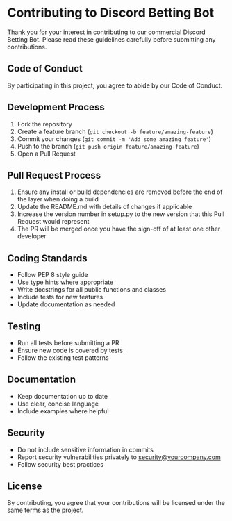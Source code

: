 # Contributing to Discord Betting Bot

Thank you for your interest in contributing to our commercial Discord Betting Bot. Please read these guidelines carefully before submitting any contributions.

## Code of Conduct

By participating in this project, you agree to abide by our Code of Conduct.

## Development Process

1. Fork the repository
2. Create a feature branch (`git checkout -b feature/amazing-feature`)
3. Commit your changes (`git commit -m 'Add some amazing feature'`)
4. Push to the branch (`git push origin feature/amazing-feature`)
5. Open a Pull Request

## Pull Request Process

1. Ensure any install or build dependencies are removed before the end of the layer when doing a build
2. Update the README.md with details of changes if applicable
3. Increase the version number in setup.py to the new version that this Pull Request would represent
4. The PR will be merged once you have the sign-off of at least one other developer

## Coding Standards

- Follow PEP 8 style guide
- Use type hints where appropriate
- Write docstrings for all public functions and classes
- Include tests for new features
- Update documentation as needed

## Testing

- Run all tests before submitting a PR
- Ensure new code is covered by tests
- Follow the existing test patterns

## Documentation

- Keep documentation up to date
- Use clear, concise language
- Include examples where helpful

## Security

- Do not include sensitive information in commits
- Report security vulnerabilities privately to security@yourcompany.com
- Follow security best practices

## License

By contributing, you agree that your contributions will be licensed under the same terms as the project. 